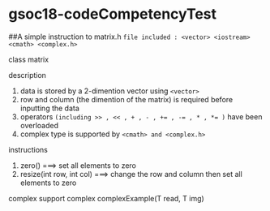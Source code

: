 # gsoc18-codeCompetencyTest
##A simple instruction to matrix.h
```file included : <vector> <iostream> <cmath> <complex.h>```

class matrix

description
1. data is stored by a 2-dimention vector using ```<vector>```  
2. row and column (the dimention of the matrix) is required before inputting the data
3. operators ```(including >> , << , + , - , += , -= , * , *= )``` have been overloaded
4. complex type is supported by ```<cmath> and <complex.h>```

instructions
1. zero() ===> set all elements to zero
2. resize(int row, int col)  ===> change the row and column then set all elements to zero

complex support 
complex<T> complexExample(T read, T img)
